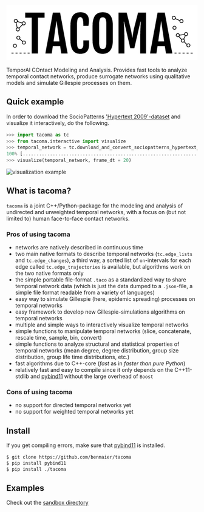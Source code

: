 ![logo](logo/new_logo_grey.png)

TemporAl COntact Modeling and Analysis. Provides fast tools to analyze temporal contact networks, 
produce surrogate networks using qualitative models and simulate Gillespie processes on them.

## Quick example

In order to download the SocioPatterns 
['Hypertext 2009'-dataset](http://www.sociopatterns.org/datasets/hypertext-2009-dynamic-contact-network/) 
and visualize it interactively, do the following.

```python
>>> import tacoma as tc
>>> from tacoma.interactive import visualize
>>> temporal_network = tc.download_and_convert_sociopatterns_hypertext_2009()
100% [..............................................................................] 67463 / 67463
>>> visualize(temporal_network, frame_dt = 20)
```

![visualization example](https://github.com/benmaier/tacoma/raw/master/img/ht09_example.gif)

## What is tacoma?

`tacoma` is a joint C++/Python-package for the modeling and analysis of undirected and 
unweighted temporal networks, with a focus on (but not limited to) human face-to-face contact networks.

### Pros of using tacoma

* networks are natively described in continuous time
* two main native formats to describe temporal networks (`tc.edge_lists` and `tc.edge_changes`),
  a third way, a sorted list of `on`-intervals for each edge called `tc.edge_trajectories` is
  available, but algorithms work on the two native formats only
* the simple portable file-format `.taco` as a standardized way to share temporal network data
  (which is just the data dumped to a `.json`-file, a simple file format readable from a
  variety of languages)
* easy way to simulate Gillespie (here, epidemic spreading) processes on temporal networks
* easy framework to develop new Gillespie-simulations algorithms on temporal networks
* multiple and simple ways to interactively visualize temporal networks
* simple functions to manipulate temporal networks (slice, concatenate, rescale time, sample, bin, convert)
* simple functions to analyze structural and statistical properties of temporal networks
  (mean degree, degree distribution, group size distribution, group life time distributions, etc.)
* fast algorithms due to C++-core (_fast_ as in _faster than pure Python_)
* relatively fast and easy to compile since it only depends on the C++11-stdlib 
  and [pybind11](https://github.com/pybind/pybind11) without the large overhead of `Boost`

### Cons of using tacoma

* no support for directed temporal networks yet
* no support for weighted temporal networks yet

## Install

If you get compiling errors, make sure that [pybind11](https://github.com/pybind/pybind11) is installed.

    $ git clone https://github.com/benmaier/tacoma
    $ pip install pybind11
    $ pip install ./tacoma

## Examples

Check out the [sandbox directory](https://github.com/benmaier/tacoma/tree/master/sandbox])
